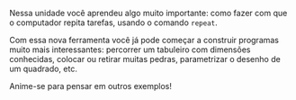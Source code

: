 Nessa unidade você aprendeu algo muito importante: como fazer com que o computador repita tarefas, usando o comando `repeat`.

Com essa nova ferramenta você já pode começar a construir programas muito mais interessantes: percorrer um tabuleiro com dimensões conhecidas, colocar ou retirar muitas pedras, parametrizar o desenho de um quadrado, etc.

Anime-se para pensar em outros exemplos!
